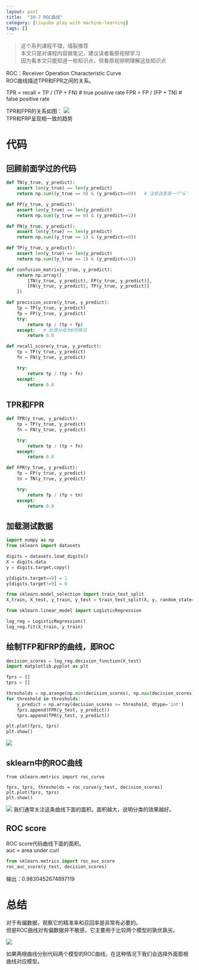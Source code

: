```yaml
---
layout: post
title:  "10-7 ROC曲线"
category: [liuyubo play with machine-learning]
tags: []
---
```


> 这个系列课程不错，墙裂推荐  
> 本文只是对课程内容做笔记，建议读者看原视频学习  
> 因为看本文只能知道一些知识点，但看原视频明理解这些知识点  

ROC：Receiver Operation Characteristic Curve  
ROC曲线描述TPR和FPR之间的关系。   

TPR = recall = TP / (TP + FN)  # true positive rate
FPR = FP / (FP + TN)           # false positive rate

TPR和FPR的关系如图：
![](http://windmissing.github.io/images/2019/199.jpg)  
TPR和FRP呈现相一致的趋势  

<!-- more -->

# 代码

## 回顾前面学过的代码

```python
def TN(y_true, y_predict):
    assert len(y_true) == len(y_predict)
    return np.sum((y_true == 0) & (y_predict==0))   # 注意这里是一个‘&’

def FP(y_true, y_predict):
    assert len(y_true) == len(y_predict)
    return np.sum((y_true == 0) & (y_predict==1))

def FN(y_true, y_predict):
    assert len(y_true) == len(y_predict)
    return np.sum((y_true == 1) & (y_predict==0))

def TP(y_true, y_predict):
    assert len(y_true) == len(y_predict)
    return np.sum((y_true == 1) & (y_predict==1))

def confusion_matrix(y_true, y_predict):
    return np.array([
        [TN(y_true, y_predict), FP(y_true, y_predict)],
        [FN(y_true, y_predict), TP(y_true, y_predict)]
    ])

def precision_score(y_true, y_predict):
    tp = TP(y_true, y_predict)
    fp = FP(y_true, y_predict)
    try:
        return tp / (tp + fp)
    except:   # 处理分母为0的情况
        return 0.0

def recall_score(y_true, y_predict):
    tp = TP(y_true, y_predict)
    fn = FN(y_true, y_predict)

    try:
        return tp / (tp + fn)
    except:
        return 0.0
```

## TPR和FPR

```python
def TPR(y_true, y_predict):
    tp = TP(y_true, y_predict)
    fn = FN(y_true, y_predict)

    try:
        return tp / (tp + fn)
    except:
        return 0.0

def FPR(y_true, y_predict):
    fp = FP(y_true, y_predict)
    tn = TN(y_true, y_predict)

    try:
        return fp / (fp + tn)
    except:
        return 0.0
```

## 加载测试数据

```python
import numpy as np
from sklearn import datasets

digits = datasets.load_digits()
X = digits.data
y = digits.target.copy()

y[digits.target==9] = 1
y[digits.target!=9] = 0

from sklearn.model_selection import train_test_split
X_train, X_test, y_train, y_test = train_test_split(X, y, random_state=666)

from sklearn.linear_model import LogisticRegression

log_reg = LogisticRegression()
log_reg.fit(X_train, y_train)
```

## 绘制TFP和FRP的曲线，即ROC

```python
decision_scores = log_reg.decision_function(X_test)
import matplotlib.pyplot as plt

fprs = []
tprs = []

thresholds = np.arange(np.min(decision_scores), np.max(decision_scores), step=0.1)
for threshold in thresholds:
    y_predict = np.array(decision_scores >= threshold, dtype='int')
    fprs.append(FPR(y_test, y_predict))
    tprs.append(TPR(y_test, y_predict))

plt.plot(fprs, tprs)
plt.show()
```

![](http://windmissing.github.io/images/2019/203.jpg)

## sklearn中的ROC曲线

```phthon
from sklearn.metrics import roc_curve

fprs, tprs, thresholds = roc_curve(y_test, decision_scores)
plt.plot(fprs, tprs)
plt.show()
```

![](http://windmissing.github.io/images/2019/203.jpg)
我们通常关注这条曲线下面的面积。面积越大，说明分类的效果越好。

## ROC score

ROC score代码曲线下面的面积。  
auc = area under curl  

```python
from sklearn.metrics import roc_auc_score
roc_auc_score(y_test, decision_scores)
```

输出：0.9830452674897119

# 总结
对于有偏数据，观察它的精准率和召回率是非常有必要的。  
但是ROC曲线对有偏数据并不敏感，它主要用于比较两个模型的孰优孰劣。  

![](http://windmissing.github.io/images/2019/200.jpg)

如果两根曲线分别代码两个模型的ROC曲线，在这种情况下我们会选择外面那根曲线对应模型。  
